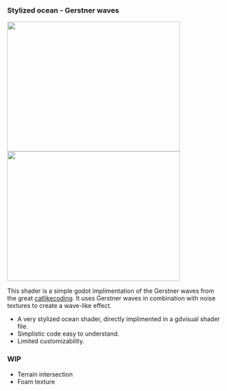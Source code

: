 ### Stylized ocean - Gerstner waves

<img src="https://github.com/user-attachments/assets/049ffac4-ce0c-4cbe-a574-7823a6304130" width="400" height="300" /> <img src="https://github.com/user-attachments/assets/c9ca243a-460e-46c0-8e02-7773abad8f21" width="400" height="300" />

This shader is a simple godot implimentation of the Gerstner waves from the great [catlikecoding](https://catlikecoding.com/unity/tutorials/flow/waves/).
It uses Gerstner waves in combination with noise textures to create a wave-like effect. 

* A very stylized ocean shader, directly implimented in a gdvisual shader file.
* Simplistic code easy to understand.
* Limited customizability.

### WIP
* Terrain intersection
* Foam texture

